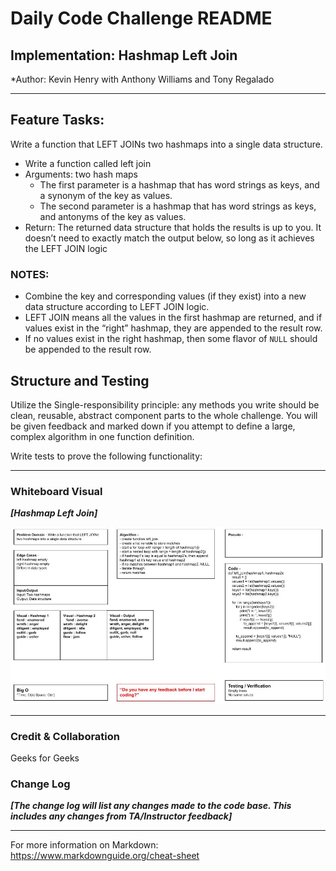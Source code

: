 # Daily Code Challenge README

## Implementation: Hashmap Left Join
*Author: Kevin Henry with Anthony Williams and Tony Regalado

---

## Feature Tasks:

Write a function that LEFT JOINs two hashmaps into a single data structure.

- Write a function called left join
- Arguments: two hash maps
    - The first parameter is a hashmap that has word strings as keys, and a synonym of the key as values.
    - The second parameter is a hashmap that has word strings as keys, and antonyms of the key as values.
- Return: The returned data structure that holds the results is up to you. It doesn’t need to exactly match the output below, so long as it achieves the LEFT JOIN logic

### NOTES:

- Combine the key and corresponding values (if they exist) into a new data structure according to LEFT JOIN logic.
- LEFT JOIN means all the values in the first hashmap are returned, and if values exist in the “right” hashmap, they are appended to the result row.
- If no values exist in the right hashmap, then some flavor of `NULL` should be appended to the result row.

## Structure and Testing

Utilize the Single-responsibility principle: any methods you write should be clean, reusable, abstract component parts to the whole challenge. You will be given feedback and marked down if you attempt to define a large, complex algorithm in one function definition.

Write tests to prove the following functionality:

---

### Whiteboard Visual
***[Hashmap Left Join]***

![hashmap-left-join](https://github.com/kevinhenry/data-structures-and-algorithms/blob/main/python/code_challenges/img/hashmap_left_join.jpg)

---

### Credit & Collaboration
Geeks for Geeks

### Change Log
***[The change log will list any changes made to the code base. This includes any changes from TA/Instructor feedback]***

---

For more information on Markdown: https://www.markdownguide.org/cheat-sheet
